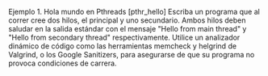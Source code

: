Ejemplo 1. Hola mundo en Pthreads [pthr_hello]
Escriba un programa que al correr cree dos hilos, el principal y uno secundario. Ambos hilos deben saludar en la salida estándar con el mensaje "Hello from main thread" y "Hello from secondary thread" respectivamente. Utilice un analizador dinámico de código como las herramientas memcheck y helgrind de Valgrind, o los Google Sanitizers, para asegurarse de que su programa no provoca condiciones de carrera.